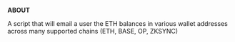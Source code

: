**ABOUT**

A script that will email a user the ETH balances in various wallet addresses across many supported chains (ETH, BASE, OP, ZKSYNC)


